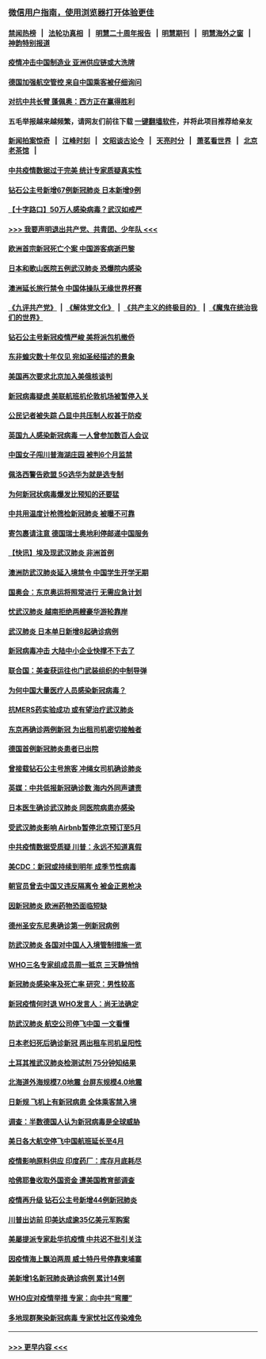 ### [微信用户指南，使用浏览器打开体验更佳](https://github.com/gfw-breaker/banned-news1/blob/master/indexes/wechat-guide.md?t=0)
#### [禁闻热榜](热点新闻.md?t=0)  &nbsp;&nbsp;|&nbsp;&nbsp; [法轮功真相](https://github.com/gfw-breaker/truth/blob/master/README.md?t=0) &nbsp;&nbsp;|&nbsp;&nbsp; [明慧二十周年报告](https://github.com/gfw-breaker/mh-reports/blob/master/README.md?t=0) &nbsp;&nbsp;|&nbsp;&nbsp;[明慧期刊](https://github.com/gfw-breaker/mh-qikan) &nbsp;&nbsp;|&nbsp;&nbsp; [明慧海外之窗](https://github.com/gfw-breaker/mh-news/blob/master/README.md?t=0) &nbsp;&nbsp;|&nbsp;&nbsp; [神韵特别报道](https://github.com/gfw-breaker/mh-news/blob/master/shenyun.md?t=0)
#### [疫情冲击中国制造业 亚洲供应链或大洗牌](../pages/nsc418/n11871629.md?t=02160402) 
#### [德国加强航空管控 来自中国乘客被仔细询问](../pages/nsc418/n11871572.md?t=02160402) 
#### [对抗中共长臂 蓬佩奥：西方正在赢得胜利](../pages/nsc418/n11871500.md?t=02160402) 
#### 五毛举报越来越频繁，请网友们前往下载 [一键翻墙软件](https://github.com/gfw-breaker/ssr-accounts)，并将此项目推荐给亲友
#### [新闻拍案惊奇](https://github.com/gfw-breaker/banned-news1/blob/master/pages/link4.md) &nbsp;&nbsp;|&nbsp;&nbsp; [江峰时刻](https://github.com/gfw-breaker/banned-news1/blob/master/pages/link4.md) &nbsp;&nbsp;|&nbsp;&nbsp; [文昭谈古论今](https://github.com/gfw-breaker/banned-news1/blob/master/pages/link4.md) &nbsp;&nbsp;|&nbsp;&nbsp; [天亮时分](https://github.com/gfw-breaker/banned-news1/blob/master/pages/link4.md) &nbsp;&nbsp;|&nbsp;&nbsp; [萧茗看世界](https://github.com/gfw-breaker/banned-news1/blob/master/pages/link4.md) &nbsp;&nbsp;|&nbsp;&nbsp; [北京老茶馆](https://github.com/gfw-breaker/banned-news1/blob/master/pages/link4.md) &nbsp;&nbsp;|&nbsp;&nbsp; 
#### [中共疫情数据过于完美 统计专家质疑真实性](../pages/nsc418/n11870197.md?t=02160402) 
#### [钻石公主号新增67例新冠肺炎 日本新增9例](../pages/nsc418/n11871311.md?t=02160402) 
#### [【十字路口】50万人感染病毒？武汉如戒严](../pages/nsc418/n11870405.md?t=02160402) 
#### [>>> 我要声明退出共产党、共青团、少年队 <<<](https://github.com/begood0513/goodnews/blob/master/quit/letter.md) 
#### [欧洲首宗新冠死亡个案 中国游客病逝巴黎](../pages/nsc418/n11871247.md?t=02160402) 
#### [日本和歌山医院五例武汉肺炎 恐爆院内感染](../pages/nsc418/n11871128.md?t=02160402) 
#### [澳洲延长旅行禁令 中国体操队无缘世界杯赛](../pages/nsc418/n11870446.md?t=02160402) 
#### [《九评共产党》](https://github.com/begood0513/9ping.md/blob/master/README.md) &nbsp;|&nbsp; [《解体党文化》](../../../../jtdwh.md/blob/master/README.md)  &nbsp;|&nbsp; [《共产主义的终极目的》](../../../../gczydzjmd.md/blob/master/README.md) &nbsp;|&nbsp; [《魔鬼在统治我们的世界》](../../../../mgztzwmdsj.md/blob/master/README.md) 
#### [钻石公主号新冠疫情严峻 美将派包机撤侨](../pages/nsc418/n11870505.md?t=02160402) 
#### [东非蝗灾数十年仅见 宛如圣经描述的景象](../pages/nsc418/n11870398.md?t=02160402) 
#### [美国再次要求北京加入美俄核谈判](../pages/nsc418/n11870138.md?t=02160402) 
#### [新冠病毒疑虑 美联航班机伦敦机场被暂停入关](../pages/nsc418/n11870015.md?t=02160402) 
#### [公民记者被失踪 凸显中共压制人权甚于防疫](../pages/nsc418/n11870042.md?t=02160402) 
#### [英国九人感染新冠病毒 一人曾参加数百人会议](../pages/nsc418/n11869987.md?t=02160402) 
#### [中国女子闯川普海湖庄园 被判6个月监禁](../pages/nsc418/n11869919.md?t=02160402) 
#### [佩洛西警告欧盟 5G选华为就是选专制](../pages/nsc418/n11869898.md?t=02160402) 
#### [为何新冠状病毒爆发比预知的还要猛](../pages/nsc418/n11869828.md?t=02160402) 
#### [中共用温度计枪筛检新冠肺炎 被曝不可靠](../pages/nsc418/n11869707.md?t=02160402) 
#### [寄包裹请注意 德国瑞士奥地利停邮递中国服务](../pages/nsc418/n11869727.md?t=02160402) 
#### [【快讯】埃及现武汉肺炎 非洲首例](../pages/nsc418/n11869766.md?t=02160402) 
#### [澳洲防武汉肺炎延入境禁令 中国学生开学无期](../pages/nsc418/n11869546.md?t=02160402) 
#### [国奥会：东京奥运将照常进行 无需应急计划](../pages/nsc418/n11869422.md?t=02160402) 
#### [忧武汉肺炎 越南拒绝两艘豪华游轮靠岸](../pages/nsc418/n11867444.md?t=02160402) 
#### [武汉肺炎 日本单日新增8起确诊病例](../pages/nsc418/n11869272.md?t=02160402) 
#### [新冠病毒冲击 大陆中小企业快撑不下去了](../pages/nsc418/n11869259.md?t=02160402) 
#### [联合国：美查获运往也门武装组织的中制导弹](../pages/nsc418/n11868677.md?t=02160402) 
#### [为何中国大量医疗人员感染新冠病毒？](../pages/nsc418/n11869001.md?t=02160402) 
#### [抗MERS药实验成功 或有望治疗武汉肺炎](../pages/nsc418/n11868912.md?t=02160402) 
#### [东京再确诊两例新冠 为出租司机密切接触者](../pages/nsc418/n11868770.md?t=02160402) 
#### [德国首例新冠肺炎患者已出院](../pages/nsc418/n11868714.md?t=02160402) 
#### [曾接载钻石公主号旅客 冲绳女司机确诊肺炎](../pages/nsc418/n11868610.md?t=02160402) 
#### [英媒：中共低报新冠确诊数 海内外同声谴责](../pages/nsc418/n11867421.md?t=02160402) 
#### [日本医生确诊武汉肺炎 同医院病患亦感染](../pages/nsc418/n11867779.md?t=02160402) 
#### [受武汉肺炎影响 Airbnb暂停北京预订至5月](../pages/nsc418/n11867428.md?t=02160402) 
#### [中共疫情数据受质疑 川普：永远不知道真假](../pages/nsc418/n11867195.md?t=02160402) 
#### [美CDC：新冠或持续到明年 成季节性病毒](../pages/nsc418/n11867279.md?t=02160402) 
#### [朝官员曾去中国又违反隔离令 被金正恩枪决](../pages/nsc418/n11867087.md?t=02160402) 
#### [因新冠肺炎 欧洲药物恐面临短缺](../pages/nsc418/n11867036.md?t=02160402) 
#### [德州圣安东尼奥确诊第一例新冠病例](../pages/nsc418/n11867194.md?t=02160402) 
#### [防武汉肺炎 各国对中国人入境管制措施一览](../pages/nsc418/n11838726.md?t=02160402) 
#### [WHO三名专家组成员周一抵京 三天静悄悄](../pages/nsc418/n11866947.md?t=02160402) 
#### [新冠肺炎感染率及死亡率 研究：男性较高](../pages/nsc418/n11866956.md?t=02160402) 
#### [新冠疫情何时退 WHO发言人：尚无法确定](../pages/nsc418/n11866864.md?t=02160402) 
#### [防武汉肺炎 航空公司停飞中国 一文看懂](../pages/nsc418/n11866800.md?t=02160402) 
#### [日本老妇死后确诊新冠 两出租车司机呈阳性](../pages/nsc418/n11866755.md?t=02160402) 
#### [土耳其推武汉肺炎检测试剂 75分钟知结果](../pages/nsc418/n11866520.md?t=02160402) 
#### [北海道外海规模7.0地震 台屏东规模4.0地震](../pages/nsc418/n11866262.md?t=02160402) 
#### [日新规 飞机上有新冠病患 全体乘客禁入境](../pages/nsc418/n11866233.md?t=02160402) 
#### [调查：半数德国人认为新冠病毒是全球威胁](../pages/nsc418/n11866687.md?t=02160402) 
#### [美日各大航空停飞中国航班延长至4月](../pages/nsc418/n11865980.md?t=02160402) 
#### [疫情影响原料供应 印度药厂：库存月底耗尽](../pages/nsc418/n11865151.md?t=02160402) 
#### [哈佛耶鲁收取外国资金 遭美国教育部调查](../pages/nsc418/n11864950.md?t=02160402) 
#### [疫情再升级 钻石公主号新增44例新冠肺炎](../pages/nsc418/n11865033.md?t=02160402) 
#### [川普出访前 印美达成逾35亿美元军购案](../pages/nsc418/n11865444.md?t=02160402) 
#### [美屡提派专家赴华抗疫情 中共迟不批引关注](../pages/nsc418/n11864719.md?t=02160402) 
#### [因疫情海上飘泊两周 威士特丹号停靠柬埔寨](../pages/nsc418/n11865007.md?t=02160402) 
#### [美新增1名新冠肺炎确诊病例 累计14例](../pages/nsc418/n11864893.md?t=02160402) 
#### [WHO应对疫情举措 专家：向中共“弯腰”](../pages/nsc418/n11864727.md?t=02160402) 
#### [多地现群聚染新冠病毒 专家忧社区传染难免](../pages/nsc418/n11864715.md?t=02160402) 

----
#### [ >>> 更早内容 <<< ](../indexes/nsc418-earlier.md)
